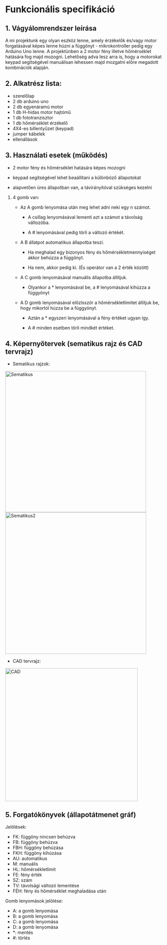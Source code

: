﻿# Funkcionális specifikáció
## 1. Vágyálomrendszer leírása
A mi projektunk egy olyan eszköz lenne, amely érzékelők és/vagy motor forgatásával képes lenne húzni a függönyt - mikrokontroller pedig egy Arduino Uno lenne. A projektünben a 2 motor fény illetve hőmérséklet hatására fog majd mozogni. Lehetőség adva lesz arra is, hogy a motorokat keypad segítségével manuálisan lehessen majd mozgatni előre megadott kombinációk alapján. 

## 2. Alkatrész lista:
- szerelőlap
- 2 db arduino uno
- 2 db egyenáramú motor
- 1 db H-hidas motor hajtómű
- 1 db fototranzisztor
- 1 db hőmérséklet érzékelő
- 4X4-es billentyűzet (keypad)
- jumper kábelek
- ellenállások

## 3. Használati esetek (működés)
- 2 motor fény és hőmérséklet hatására képes mozogni

- keypad segítségével lehet beaállítani a különböző állapotokat

- alapvetően üres állapotban van, a távirányítóval szükséges kezelni

1. 4 gomb van:

	- Az A gomb lenyomása után meg lehet adni neki egy n számot.

		- A csillag lenyomásával lementi azt a számot a távolság változóba.

		- A # lenyomásával pedig törli a változó értékét.

	- A B állatpot automatikus állapotba teszi.

		- Ha meghalad egy bizonyos fény és hőmérsékletmennyiséget akkor behúzza a függönyt.

		- Ha nem, akkor pedig ki. (És operátor van a 2 érték között)

	- A C gomb lenyomásával manuális állapotba állítjuk.

		- Olyankor a * lenyomásával be, a # lenyomásával kihúzza a függyönyt

	- A D gomb lenyomásával előzlsször a hőmérsékletlimitet állítjuk be, hogy mikortól húzza be a függyönyt.

		- Aztán a * egyszeri lenyomásával a fény értéket ugyan így.

		- A # minden esetben törli mindkét értéket.

## 4. Képernyőtervek (sematikus rajz és CAD tervrajz)
- Sematikus rajzok:
<img width="443" alt="Sematikus" src="https://github.com/utassydenis/Robotika_csapat7/assets/114164351/d2243061-57f6-44d8-9666-8367b4e1e0a4">
<img width="444" alt="Sematikus2" src="https://github.com/utassydenis/Robotika_csapat7/assets/114164351/6b0e806b-9fcf-4116-8a6e-b75084eef6f0">

- CAD tervrajz:
<img width="417" alt="CAD" src="https://github.com/utassydenis/Robotika_csapat7/assets/114164351/4a81738d-9550-4e78-aa51-a29e54c31b3e">

## 5. Forgatókönyvek (állapotátmenet gráf)
Jelölések:
- FK: függöny nincsen behúzva
- FB: függöny behúzva
- FBH: függöny behúzása
- FKH: függöny kihúzása
- AU: automatikus
- M: manuális
- HL: hőmérsékletlimit
- FE: fény érték
- SZ: szám
- TV: távolsági változó lementése
- FÉH: fény és hőmérséklet meghaladása után
 
Gomb lenyomások jelölése: 
- A: a gomb lenyomása
- B: a gomb lenyomása
- C: a gomb lenyomása
- D: a gomb lenyomása
- *: mentés
- #: törlés 


